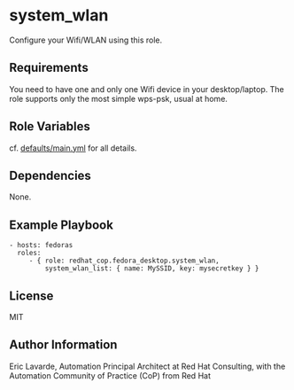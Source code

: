 system\_wlan
===========

Configure your Wifi/WLAN using this role.

Requirements
------------

You need to have one and only one Wifi device in your desktop/laptop.
The role supports only the most simple wps-psk, usual at home.

Role Variables
--------------

cf. [defaults/main.yml](defaults/main.yml) for all details.

Dependencies
------------

None.

Example Playbook
----------------

    - hosts: fedoras
      roles:
         - { role: redhat_cop.fedora_desktop.system_wlan,
             system_wlan_list: { name: MySSID, key: mysecretkey } }

License
-------

MIT

Author Information
------------------

Eric Lavarde, Automation Principal Architect at Red Hat Consulting,
with the Automation Community of Practice (CoP) from Red Hat
